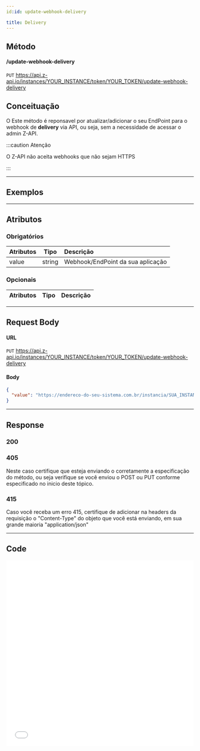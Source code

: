 ```yaml
---
id:id: update-webhook-delivery

title: Delivery
---
```


## Método

#### /update-webhook-delivery

`PUT` https://api.z-api.io/instances/YOUR_INSTANCE/token/YOUR_TOKEN/update-webhook-delivery

## Conceituação

O Este método é reponsavel por atualizar/adicionar o seu EndPoint para o webhook de **delivery** via API, ou seja, sem a necessidade de acessar o admin Z-API.

:::caution Atenção

O Z-API não aceita webhooks que não sejam HTTPS

:::

---

## Exemplos

---

## Atributos

### Obrigatórios

| Atributos |  Tipo  | Descrição                         |
| :-------- | :----: | :-------------------------------- |
| value     | string | Webhook/EndPoint da sua aplicação |

### Opcionais

| Atributos | Tipo | Descrição |
| :-------- | :--: | :-------- |

---

## Request Body

#### URL

`PUT` https://api.z-api.io/instances/YOUR_INSTANCE/token/YOUR_TOKEN/update-webhook-delivery

#### Body

```json
{
  "value": "https://endereco-do-seu-sistema.com.br/instancia/SUA_INSTANCIA/delivery"
}
```

---

## Response

### 200

### 405

Neste caso certifique que esteja enviando o corretamente a especificação do método, ou seja verifique se você enviou o POST ou PUT conforme especificado no inicio deste tópico.

### 415

Caso você receba um erro 415, certifique de adicionar na headers da requisição o "Content-Type" do objeto que você está enviando, em sua grande maioria "application/json"

---

## Code

<iframe src="//api.apiembed.com/?source=https://raw.githubusercontent.com/Z-API/z-api-docs/main/json-examples/update-webhook-delivery.json&targets=all" frameborder="0" scrolling="no" width="100%" height="500px" seamless></iframe>
